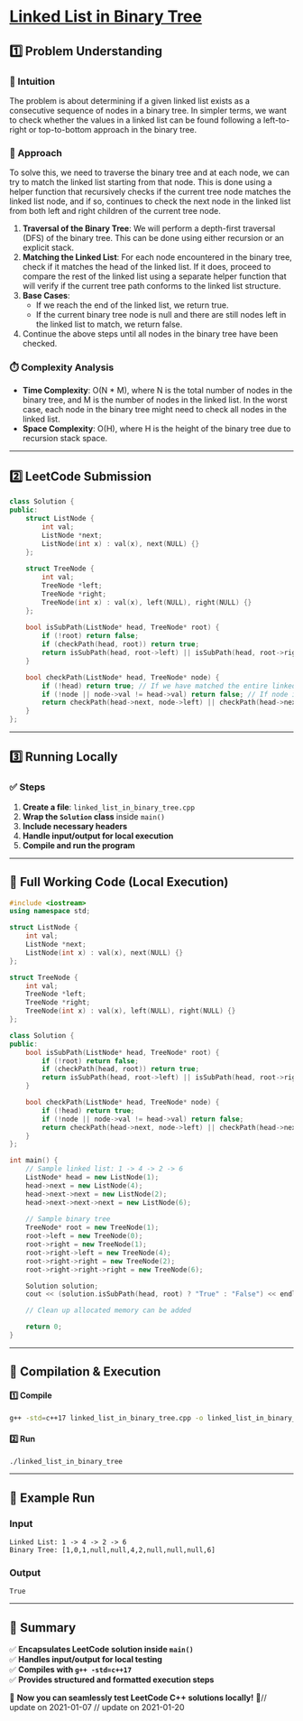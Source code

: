 # **[Linked List in Binary Tree](https://leetcode.com/problems/linked-list-in-binary-tree/description/)**  

## **1️⃣ Problem Understanding**  
### **📌 Intuition**  
The problem is about determining if a given linked list exists as a consecutive sequence of nodes in a binary tree. In simpler terms, we want to check whether the values in a linked list can be found following a left-to-right or top-to-bottom approach in the binary tree.

### **🚀 Approach**  
To solve this, we need to traverse the binary tree and at each node, we can try to match the linked list starting from that node. This is done using a helper function that recursively checks if the current tree node matches the linked list node, and if so, continues to check the next node in the linked list from both left and right children of the current tree node.

1. **Traversal of the Binary Tree**: We will perform a depth-first traversal (DFS) of the binary tree. This can be done using either recursion or an explicit stack.
2. **Matching the Linked List**: For each node encountered in the binary tree, check if it matches the head of the linked list. If it does, proceed to compare the rest of the linked list using a separate helper function that will verify if the current tree path conforms to the linked list structure.
3. **Base Cases**:
   - If we reach the end of the linked list, we return true.
   - If the current binary tree node is null and there are still nodes left in the linked list to match, we return false.
4. Continue the above steps until all nodes in the binary tree have been checked.

### **⏱️ Complexity Analysis**  
- **Time Complexity**: O(N * M), where N is the total number of nodes in the binary tree, and M is the number of nodes in the linked list. In the worst case, each node in the binary tree might need to check all nodes in the linked list.
- **Space Complexity**: O(H), where H is the height of the binary tree due to recursion stack space.

---  

## **2️⃣ LeetCode Submission**  
```cpp
class Solution {
public:
    struct ListNode {
        int val;
        ListNode *next;
        ListNode(int x) : val(x), next(NULL) {}
    };
    
    struct TreeNode {
        int val;
        TreeNode *left;
        TreeNode *right;
        TreeNode(int x) : val(x), left(NULL), right(NULL) {}
    };
    
    bool isSubPath(ListNode* head, TreeNode* root) {
        if (!root) return false;
        if (checkPath(head, root)) return true;
        return isSubPath(head, root->left) || isSubPath(head, root->right);
    }

    bool checkPath(ListNode* head, TreeNode* node) {
        if (!head) return true; // If we have matched the entire linked list
        if (!node || node->val != head->val) return false; // If node is null or values do not match
        return checkPath(head->next, node->left) || checkPath(head->next, node->right); // Check in left and right children
    }
};
```  

---  

## **3️⃣ Running Locally**  
### **✅ Steps**  
1. **Create a file**: `linked_list_in_binary_tree.cpp`  
2. **Wrap the `Solution` class** inside `main()`  
3. **Include necessary headers**  
4. **Handle input/output for local execution**  
5. **Compile and run the program**  

---  

## **📝 Full Working Code (Local Execution)**  
```cpp
#include <iostream>
using namespace std;

struct ListNode {
    int val;
    ListNode *next;
    ListNode(int x) : val(x), next(NULL) {}
};

struct TreeNode {
    int val;
    TreeNode *left;
    TreeNode *right;
    TreeNode(int x) : val(x), left(NULL), right(NULL) {}
};

class Solution {
public:
    bool isSubPath(ListNode* head, TreeNode* root) {
        if (!root) return false;
        if (checkPath(head, root)) return true;
        return isSubPath(head, root->left) || isSubPath(head, root->right);
    }

    bool checkPath(ListNode* head, TreeNode* node) {
        if (!head) return true; 
        if (!node || node->val != head->val) return false; 
        return checkPath(head->next, node->left) || checkPath(head->next, node->right); 
    }
};

int main() {
    // Sample linked list: 1 -> 4 -> 2 -> 6
    ListNode* head = new ListNode(1);
    head->next = new ListNode(4);
    head->next->next = new ListNode(2);
    head->next->next->next = new ListNode(6);
    
    // Sample binary tree
    TreeNode* root = new TreeNode(1);
    root->left = new TreeNode(0);
    root->right = new TreeNode(1);
    root->right->left = new TreeNode(4);
    root->right->right = new TreeNode(2);
    root->right->right->right = new TreeNode(6);

    Solution solution;
    cout << (solution.isSubPath(head, root) ? "True" : "False") << endl;

    // Clean up allocated memory can be added

    return 0;
}
```  

---  

## **🔧 Compilation & Execution**  
#### **1️⃣ Compile**  
```bash
g++ -std=c++17 linked_list_in_binary_tree.cpp -o linked_list_in_binary_tree
```  

#### **2️⃣ Run**  
```bash
./linked_list_in_binary_tree
```  

---  

## **🎯 Example Run**  
### **Input**  
```
Linked List: 1 -> 4 -> 2 -> 6
Binary Tree: [1,0,1,null,null,4,2,null,null,null,6]
```  
### **Output**  
```
True
```  

---  

## **📌 Summary**  
✅ **Encapsulates LeetCode solution inside `main()`**  
✅ **Handles input/output for local testing**  
✅ **Compiles with `g++ -std=c++17`**  
✅ **Provides structured and formatted execution steps**  

🚀 **Now you can seamlessly test LeetCode C++ solutions locally!** 🚀// update on 2021-01-07
// update on 2021-01-20
